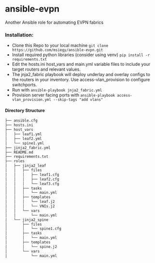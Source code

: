 # ansible-evpn
Another Ansible role for automating EVPN fabrics

### Installation:
- Clone this Repo to your local machine `git clone https://github.com/msiegy/ansible-evpn.git`
- Install required python libraries (consider using venv) `pip install -r requirements.txt`
- Edit the hosts.ini host_vars and main.yml variable files to include your target routers and relevant values.
- The jnja2_fabric playbook will deploy underlay and overlay configs to the routers in your inventory. Use access-vlan_provision to configure switchports.
- Run with `ansible-playbook jnja2_fabric.yml`
- Provision server facing ports with `ansible-playbook access-vlan_provision.yml --skip-tags "add vlans"`

#### Directory Structure
```bash
├── ansible.cfg
├── hosts.ini
├── host_vars
│   ├── leaf1.yml
│   ├── leaf2.yml
│   └── spine1.yml
├── jinja2_fabric.yml
├── README.md
├── requirements.txt
├── roles
│   ├── jinja2_leaf
│   │   ├── files
│   │   │   ├── leaf1.cfg
│   │   │   ├── leaf2.cfg
│   │   │   └── leaf3.cfg
│   │   ├── tasks
│   │   │   └── main.yml
│   │   ├── templates
│   │   │   └── leaf.j2
│   │   │   └── VNIs.j2
│   │   └── vars
│   │       └── main.yml
│   └── jinja2_spine
│       ├── files
│       │   └── spine1.cfg
│       ├── tasks
│       │   └── main.yml
│       ├── templates
│       │   └── spine.j2
│       └── vars
│           └── main.yml
```
